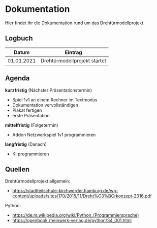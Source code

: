 # Dokumentation

Hier findet ihr die Dokumentation rund um das Drehtürmodellprojekt.

## Logbuch
|Datum|Eintrag|
|-|-|
|01.01.2021|Drehtürmodellprojekt startet|

## Agenda

__kurzfristig__ (Nächster Präsentationstermin)
* Spiel 1v1 an einem Rechner im Textmodus
* Dokumentation vervollständigen
* Plakat fertigen
* erste Präsentation

__mittelfristig__ (Folgetermin)
* Addon Netzwerkspiel 1v1 programmieren

__langfristig__ (Danach)
* KI programmieren

## Quellen

Drehtürmodellprojekt allgemein:
* https://stadtteilschule-kirchwerder.hamburg.de/wp-content/uploads/sites/170/2015/11/Dreht%C3%BCrkonzept-2016.pdf

Python:
* https://de.m.wikipedia.org/wiki/Python_(Programmiersprache)
* https://openbook.rheinwerk-verlag.de/python/34_001.html
